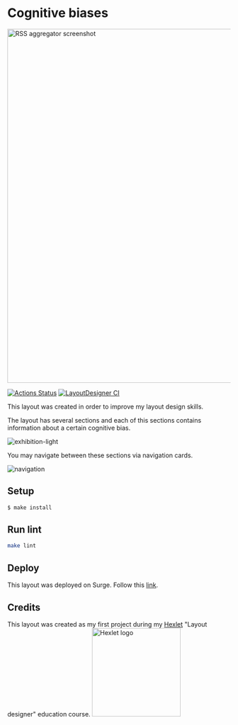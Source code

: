 # Cognitive biases
<img src="https://user-images.githubusercontent.com/71961494/169702422-daa1399c-ac5c-4b65-ab59-3b81cba112c3.png" alt="RSS aggregator screenshot"
width="800" length="1000">

[![Actions Status](https://github.com/denivladislav/layout-designer-project-lvl1/workflows/hexlet-check/badge.svg)](https://github.com/denivladislav/layout-designer-project-lvl1/actions)
[![LayoutDesigner CI](https://github.com/denivladislav/layout-designer-project-lvl1/actions/workflows/htmlcss.yml/badge.svg)](https://github.com/denivladislav/layout-designer-project-lvl1/actions/workflows/htmlcss.yml)

This layout was created in order to improve my layout design skills. 

The layout has several sections and each of this sections contains information about a certain cognitive bias. 

![exhibition-light](https://user-images.githubusercontent.com/71961494/169704440-54592986-b456-4262-8493-94f8ed077474.gif)

You may navigate between these sections via navigation cards.

![navigation](https://user-images.githubusercontent.com/71961494/169703300-39f7b06d-b5a6-4651-8f9d-dfea993b84fa.gif)

## Setup

```sh
$ make install
```

## Run lint

```sh
make lint
```

## Deploy
This layout was deployed on Surge. Follow this <a target=_blank href="http://tense-fork.surge.sh/">link</a>.

## Credits
This layout was created as my first project during my <a target=_blank href="https://en.hexlet.io/pages/about">Hexlet</a> "Layout designer" education course.
<a target=_blank href=https://en.hexlet.io/pages/about>
  <img src="https://pbs.twimg.com/profile_images/1104765658829602816/7wuM7zyo_400x400.png" alt="Hexlet logo" width="200" length="200">
</a>
